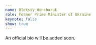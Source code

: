 ```yaml
---
name: Oleksiy Honcharuk
role: Former Prime Minister of Ukraine
keynote: false
show: true
---
```


An official bio will be added soon.
